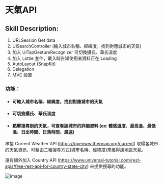 # 天氣API

## Skill Description:

1. URLSession Get data
2. UISearchController (輸入城市名稱、經緯度，找到對應城市的天氣)
3. 加入 UITapGestureRecognizer 可切換攝氏、華氏溫度
4. 加入 Lottie 套件，載入時告知使用者資料正在 Loading
5. AutoLayout (SnapKit)
6. Delegation
7. MVC 設置

### 功能：

* #### 可輸入城市名稱、經緯度，找到對應城市的天氣
* #### 可切換攝氏、華氏溫度
* #### 點擊搜尋到的天氣，可查看該城市的詳細資料 (ex: 體感溫度、最高溫、最低溫、日出時間、日落時間、風速)


串接 Current Weather API (https://openweathermap.org/current) 取得各城市的天氣資訊，可藉由二種搜尋方式(城市名稱、經緯度)來獲得該地區天氣。  

還有額外加入 Country API (https://www.universal-tutorial.com/rest-apis/free-rest-api-for-country-state-city) 來提供搜尋的功能。

![image](https://github.com/Timmy-LUO/WeatherAPI/blob/main/GIF/WeatherAPI.gif)
